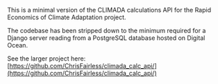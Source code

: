 This is a minimal version of the CLIMADA calculations API for the Rapid Economics of Climate Adaptation project.

The codebase has been stripped down to the minimum required for a Django server reading from a PostgreSQL database hosted on Digital Ocean.

See the larger project here:
[https://github.com/ChrisFairless/climada_calc_api/](https://github.com/ChrisFairless/climada_calc_api/)

